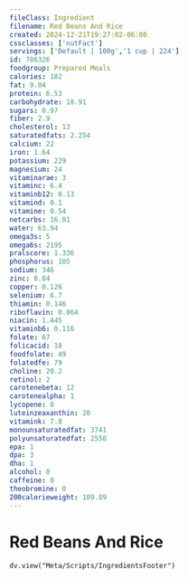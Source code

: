 ```yaml
---
fileClass: Ingredient
filename: Red Beans And Rice
created: 2024-12-21T19:27:02-06:00
cssclasses: ['nutFact']
servings: ['Default | 100g','1 cup | 224']
id: 786326
foodgroup: Prepared Meals
calories: 182
fat: 9.04
protein: 6.53
carbohydrate: 18.91
sugars: 0.97
fiber: 2.9
cholesterol: 13
saturatedfats: 2.254
calcium: 22
iron: 1.64
potassium: 229
magnesium: 24
vitaminarae: 3
vitaminc: 6.4
vitaminb12: 0.13
vitamind: 0.1
vitamine: 0.54
netcarbs: 16.01
water: 63.94
omega3s: 5
omega6s: 2195
pralscore: 1.336
phosphorus: 105
sodium: 346
zinc: 0.84
copper: 0.126
selenium: 6.7
thiamin: 0.146
riboflavin: 0.064
niacin: 1.445
vitaminb6: 0.116
folate: 67
folicacid: 18
foodfolate: 49
folatedfe: 79
choline: 20.2
retinol: 2
carotenebeta: 12
carotenealpha: 1
lycopene: 0
luteinzeaxanthin: 20
vitamink: 7.8
monounsaturatedfat: 3741
polyunsaturatedfat: 2558
epa: 1
dpa: 3
dha: 1
alcohol: 0
caffeine: 0
theobromine: 0
200calorieweight: 109.89
---
```


# Red Beans And Rice

```dataviewjs
dv.view("Meta/Scripts/IngredientsFooter")
```